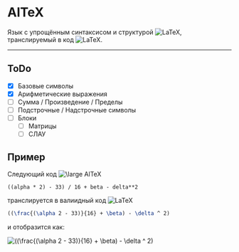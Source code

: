 # AlTeX

Язык с упрощённым синтаксисом и структурой <img src="https://latex.codecogs.com/svg.latex?\fn_phv&space;LaTeX" title="LaTeX" />, транслируемый в код <img src="https://latex.codecogs.com/svg.latex?\fn_phv&space;LaTeX" title="LaTeX" />.

---

## ToDo

* [x] Базовые символы
* [x] Арифметические выражения
* [ ] Сумма / Произведение / Пределы
* [ ] Подстрочные / Надстрочные символы
* [ ] Блоки
  * [ ] Матрицы
  * [ ] СЛАУ

## Пример

Следующий код <img src="https://latex.codecogs.com/svg.latex?\fn_phv&space;\large&space;AlTeX" title="\large AlTeX" />

```
((alpha * 2) - 33) / 16 + beta - delta**2
```

транслируется в валиидный код <img src="https://latex.codecogs.com/svg.latex?\fn_phv&space;LaTeX" title="LaTeX" />

```latex
((\frac{(\alpha 2 - 33)}{16} + \beta) - \delta ^ 2)
```

и отобразится как:

<img src="https://latex.codecogs.com/svg.latex?\fn_phv&space;((\frac{(\alpha&space;2&space;-&space;33)}{16}&space;&plus;&space;\beta)&space;-&space;\delta&space;^&space;2)" title="((\frac{(\alpha 2 - 33)}{16} + \beta) - \delta ^ 2)" />
